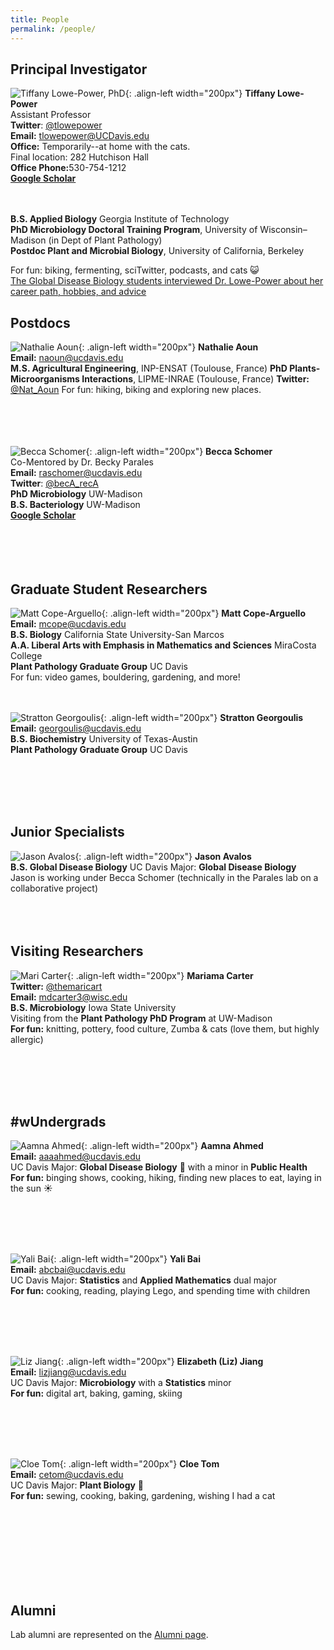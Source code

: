 ```yaml
---
title: People
permalink: /people/
---
```


## Principal Investigator

![Tiffany Lowe-Power, PhD](/assets/people/portrait_lowepower.jpg){: .align-left width="200px"}
**Tiffany Lowe-Power** <br> 
Assistant Professor <br>
**Twitter**: [@tlowepower](https://twitter.com/TLowePower) <br>
**Email:** tlowepower@UCDavis.edu <br>
**Office:** Temporarily--at home with the cats. <br>Final location: 282 Hutchison Hall <br> 
**Office Phone:** ​530-754-1212 <br>
[**Google Scholar**](https://scholar.google.com/citations?user=aMxz2moAAAAJ&hl=en) <br><br><br>

**B.S. Applied Biology** Georgia Institute of Technology
<br> **PhD Microbiology Doctoral Training Program**, University of Wisconsin–Madison (in Dept of Plant Pathology)
<br> **Postdoc Plant and Microbial Biology**, University of California, Berkeley 

For fun: biking, fermenting, sciTwitter, podcasts, and cats 😺
<br> [The Global Disease Biology students interviewed Dr. Lowe-Power about her career path, hobbies, and advice](https://gdb.ucdavis.edu/news/professor-spotlight-tiffany-lowe-power)

## Postdocs
![Nathalie Aoun](/assets/people/portrait_aoun.jpg){: .align-left width="200px"}
**Nathalie Aoun** <br> 
**Email:** naoun@ucdavis.edu <br>
**M.S. Agricultural Engineering**, INP-ENSAT (Toulouse, France)
**PhD Plants-Microorganisms Interactions**, LIPME-INRAE (Toulouse, France)
**Twitter:** [@Nat_Aoun](https://twitter.com/nat_aoun)
For fun: hiking, biking and exploring new places. 
<br><br><br><br><br>

![Becca Schomer](/assets/people/portrait_schomer.jpg){: .align-left width="200px"}
**Becca Schomer** <br> 
Co-Mentored by Dr. Becky Parales <br>
**Email:** raschomer@ucdavis.edu  <br>
**Twitter**: [@becA_recA](https://twitter.com/becA_recA) <br>
**PhD Microbiology** UW-Madison <br>
**B.S. Bacteriology** UW-Madison <br>
[**Google Scholar**](https://scholar.google.com/citations?user=dkiS81YAAAAJ&hl=en) <br><br>
<br><br><br>
## Graduate Student Researchers

![Matt Cope-Arguello](/assets/people/portrait_cope-arguello.jpg){: .align-left width="200px"}
**Matt Cope-Arguello** <br> 
**Email:** mcope@ucdavis.edu <br>
**B.S. Biology** California State University-San Marcos <br>
**A.A. Liberal Arts with Emphasis in Mathematics and Sciences** MiraCosta College <br>
**Plant Pathology Graduate Group** UC Davis<br>
For fun: video games, bouldering, gardening, and more!
<br><br><br>

![Stratton Georgoulis](/assets/people/portrait_georgoulis.jpg){: .align-left width="200px"}
**Stratton Georgoulis** <br> 
**Email:** georgoulis@ucdavis.edu <br>
**B.S. Biochemistry** University of Texas-Austin <br>
**Plant Pathology Graduate Group** UC Davis

<br><br><br><br>

## Junior Specialists
![Jason Avalos](/assets/people/portrait_avalos.jpg){: .align-left width="200px"}
**Jason Avalos** <br> 
**B.S.  Global Disease Biology** 
UC Davis Major: **Global Disease Biology**  <br>
Jason is working under Becca Schomer (technically in the Parales lab on a collaborative project)
<br><br><br><br>

## Visiting Researchers
![Mari Carter](/assets/people/portrait_carter.jpg){: .align-left width="200px"}
**Mariama Carter** <br>
**Twitter:** [@themaricart](https://twitter.com/themaricart)<br>
**Email:** mdcarter3@wisc.edu <br>
**B.S.  Microbiology** Iowa State University<br>
Visiting from the **Plant Pathology PhD Program** at UW-Madison<br>
**For fun:** knitting, pottery, food culture, Zumba & cats (love them, but highly allergic)<br>

<br><br><br><br>

## #wUndergrads 
![Aamna Ahmed](/assets/people/portrait_ahmed.jpg){: .align-left width="200px"}
**Aamna Ahmed** <br>
**Email:** aaaahmed@ucdavis.edu <br>
UC Davis Major:  **Global Disease Biology** 🦠 with a minor in **Public Health**   <br>
**For fun:** binging shows, cooking, hiking, finding new places to eat, laying in the sun ☀️<br>

<br><br><br><br>


![Yali Bai](/assets/people/portrait_bai.jpg){: .align-left width="200px"}
**Yali Bai** <br>
**Email:** abcbai@ucdavis.edu <br>
UC Davis Major: **Statistics** and **Applied Mathematics** dual major  <br>
**For fun:** cooking, reading, playing Lego, and spending time with children<br>

<br><br><br><br>

![Liz Jiang](/assets/people/portrait_jiang.jpg){: .align-left width="200px"}
**Elizabeth (Liz) Jiang** <br>
**Email:**  lizjiang@ucdavis.edu <br>
UC Davis Major: **Microbiology** with a **Statistics** minor <br>
**For fun:** digital art, baking, gaming, skiing <br>

<br><br><br><br>

![Cloe Tom](/assets/people/portrait_tom.jpg){: .align-left width="200px"}
**Cloe Tom** <br>
**Email:**  cetom@ucdavis.edu <br>
UC Davis Major:  **Plant Biology** 🌱  <br>
**For fun:** sewing, cooking, baking, gardening, wishing I had a cat <br>

<br><br><br><br><br><br><br>

## Alumni

Lab alumni are represented on the [Alumni page](/alumni).







